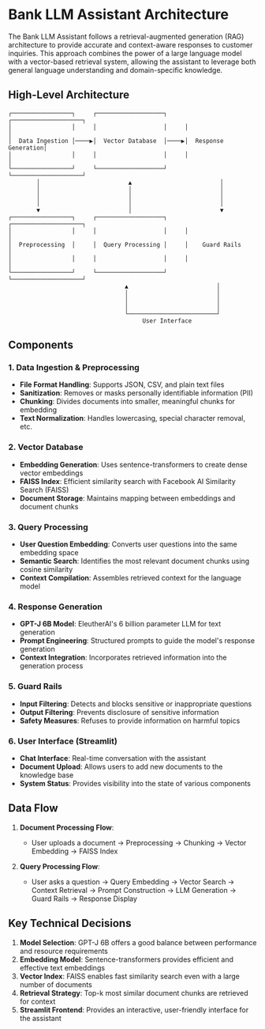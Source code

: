# Bank LLM Assistant Architecture

The Bank LLM Assistant follows a retrieval-augmented generation (RAG) architecture to provide accurate and context-aware responses to customer inquiries. This approach combines the power of a large language model with a vector-based retrieval system, allowing the assistant to leverage both general language understanding and domain-specific knowledge.

## High-Level Architecture

```
┌─────────────────┐     ┌───────────────────┐     ┌────────────────────┐
│                 │     │                   │     │                    │
│  Data Ingestion │────▶│  Vector Database  │────▶│  Response Generation│
│                 │     │                   │     │                    │
└─────────────────┘     └───────────────────┘     └────────────────────┘
        │                         ▲                         │
        │                         │                         │
        │                         │                         │
        │                         │                         │
        ▼                         │                         ▼
┌─────────────────┐     ┌───────────────────┐     ┌────────────────────┐
│                 │     │                   │     │                    │
│  Preprocessing  │     │  Query Processing │     │    Guard Rails     │
│                 │     │                   │     │                    │
└─────────────────┘     └───────────────────┘     └────────────────────┘
                                 ▲                         │
                                 │                         │
                                 │                         │
                                 │                         │
                                 └─────────────────────────┘
                                      User Interface
```

## Components

### 1. Data Ingestion & Preprocessing
- **File Format Handling**: Supports JSON, CSV, and plain text files
- **Sanitization**: Removes or masks personally identifiable information (PII)
- **Chunking**: Divides documents into smaller, meaningful chunks for embedding
- **Text Normalization**: Handles lowercasing, special character removal, etc.

### 2. Vector Database
- **Embedding Generation**: Uses sentence-transformers to create dense vector embeddings
- **FAISS Index**: Efficient similarity search with Facebook AI Similarity Search (FAISS)
- **Document Storage**: Maintains mapping between embeddings and document chunks

### 3. Query Processing
- **User Question Embedding**: Converts user questions into the same embedding space
- **Semantic Search**: Identifies the most relevant document chunks using cosine similarity
- **Context Compilation**: Assembles retrieved context for the language model

### 4. Response Generation
- **GPT-J 6B Model**: EleutherAI's 6 billion parameter LLM for text generation
- **Prompt Engineering**: Structured prompts to guide the model's response generation
- **Context Integration**: Incorporates retrieved information into the generation process

### 5. Guard Rails
- **Input Filtering**: Detects and blocks sensitive or inappropriate questions
- **Output Filtering**: Prevents disclosure of sensitive information
- **Safety Measures**: Refuses to provide information on harmful topics

### 6. User Interface (Streamlit)
- **Chat Interface**: Real-time conversation with the assistant
- **Document Upload**: Allows users to add new documents to the knowledge base
- **System Status**: Provides visibility into the state of various components

## Data Flow

1. **Document Processing Flow**:
   - User uploads a document → Preprocessing → Chunking → Vector Embedding → FAISS Index
   
2. **Query Processing Flow**:
   - User asks a question → Query Embedding → Vector Search → Context Retrieval → Prompt Construction → LLM Generation → Guard Rails → Response Display

## Key Technical Decisions

1. **Model Selection**: GPT-J 6B offers a good balance between performance and resource requirements
2. **Embedding Model**: Sentence-transformers provides efficient and effective text embeddings
3. **Vector Index**: FAISS enables fast similarity search even with a large number of documents
4. **Retrieval Strategy**: Top-k most similar document chunks are retrieved for context
5. **Streamlit Frontend**: Provides an interactive, user-friendly interface for the assistant 
